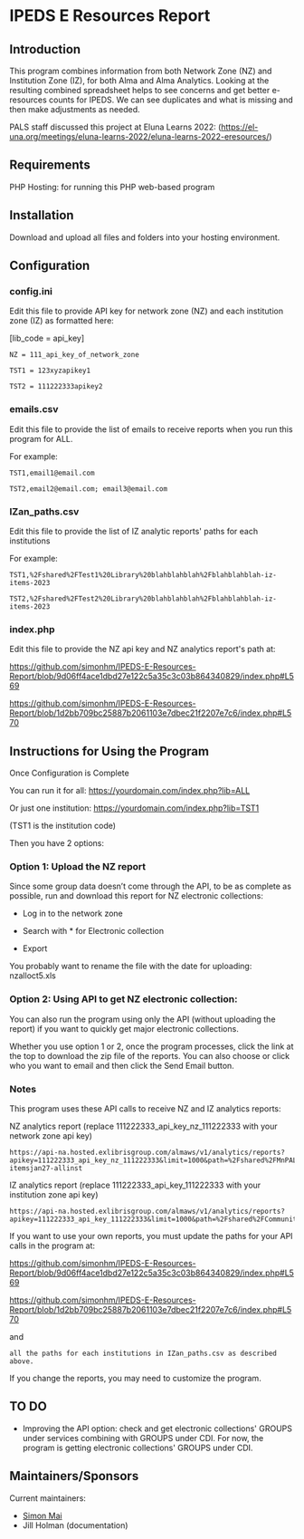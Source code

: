 # IPEDS E Resources Report

## Introduction
This program combines information from both Network Zone (NZ) and Institution Zone (IZ), for both Alma and Alma Analytics. Looking at the resulting combined spreadsheet helps to see concerns and get better e-resources counts for IPEDS. We can see duplicates and what is missing and then make adjustments as needed.

PALS staff discussed this project at Eluna Learns 2022: (https://el-una.org/meetings/eluna-learns-2022/eluna-learns-2022-eresources/)

## Requirements

PHP Hosting: for running this PHP web-based program 

## Installation

Download and upload all files and folders into your hosting environment. 

## Configuration

### config.ini
Edit this file to provide API key for network zone (NZ) and each institution zone (IZ) as formatted here:

[lib_code = api_key]

```
NZ = 111_api_key_of_network_zone

TST1 = 123xyzapikey1

TST2 = 111222333apikey2
```


### emails.csv
Edit this file to provide the list of emails to receive reports when you run this program for ALL.

For example:

```
TST1,email1@email.com
 
TST2,email2@email.com; email3@email.com
```

### IZan_paths.csv
Edit this file to provide the list of IZ analytic reports' paths for each institutions

For example:

```
TST1,%2Fshared%2FTest1%20Library%20blahblahblah%2Fblahblahblah-iz-items-2023

TST2,%2Fshared%2FTest2%20Library%20blahblahblah%2Fblahblahblah-iz-items-2023
```

### index.php
Edit this file to provide the NZ api key and NZ analytics report's path at:

https://github.com/simonhm/IPEDS-E-Resources-Report/blob/9d06ff4ace1dbd27e122c5a35c3c03b864340829/index.php#L569

https://github.com/simonhm/IPEDS-E-Resources-Report/blob/1d2bb709bc25887b2061103e7dbec21f2207e7c6/index.php#L570

## Instructions for Using the Program

Once Configuration is Complete

You can run it for all: https://yourdomain.com/index.php?lib=ALL

Or just one institution: https://yourdomain.com/index.php?lib=TST1

(TST1 is the institution code)



Then you have 2 options:

### Option 1: Upload the NZ report

Since some group data doesn’t come through the API, to be as complete as possible, run and download this report for NZ electronic collections:

*	Log in to the network zone

*	Search with * for Electronic collection

*	Export

You probably want to rename the file with the date for uploading: nzalloct5.xls

### Option 2: Using API to get NZ electronic collection:

You can also run the program using only the API (without uploading the report) if you want to quickly get major electronic collections.

Whether you use option 1 or 2, once the program processes, click the link at the top to download the zip file of the reports. You can also choose or click who you want to email and then click the Send Email button.

### Notes

This program uses these API calls to receive NZ and IZ analytics reports:

NZ analytics report (replace 111222333_api_key_nz_111222333 with your network zone api key)

```
https://api-na.hosted.exlibrisgroup.com/almaws/v1/analytics/reports?apikey=111222333_api_key_nz_111222333&limit=1000&path=%2Fshared%2FMnPALS%20Consortium%20NZ%2001MNPALS_NETWORK%2FPals%2FJill%2Fnz-itemsjan27-allinst
```

IZ analytics report (replace 111222333_api_key_111222333 with your institution zone api key)

```
https://api-na.hosted.exlibrisgroup.com/almaws/v1/analytics/reports?apikey=111222333_api_key_111222333&limit=1000&path=%2Fshared%2FCommunity%2FReports%2FConsortia%2FMNPALS%2FWork%20in%20Process%2FIZitemsjan27
```

If you want to use your own reports, you must update the paths for your API calls in the program at:  

https://github.com/simonhm/IPEDS-E-Resources-Report/blob/9d06ff4ace1dbd27e122c5a35c3c03b864340829/index.php#L569

https://github.com/simonhm/IPEDS-E-Resources-Report/blob/1d2bb709bc25887b2061103e7dbec21f2207e7c6/index.php#L570

and 

```
all the paths for each institutions in IZan_paths.csv as described above.
```

If you change the reports, you may need to customize the program.

## TO DO

* Improving the API option: check and get electronic collections' GROUPS under services combining with GROUPS under CDI. For now, the program is getting electronic collections' GROUPS under CDI.

## Maintainers/Sponsors

Current maintainers:

* [Simon Mai](https://github.com/simonhm)
* Jill Holman (documentation)
